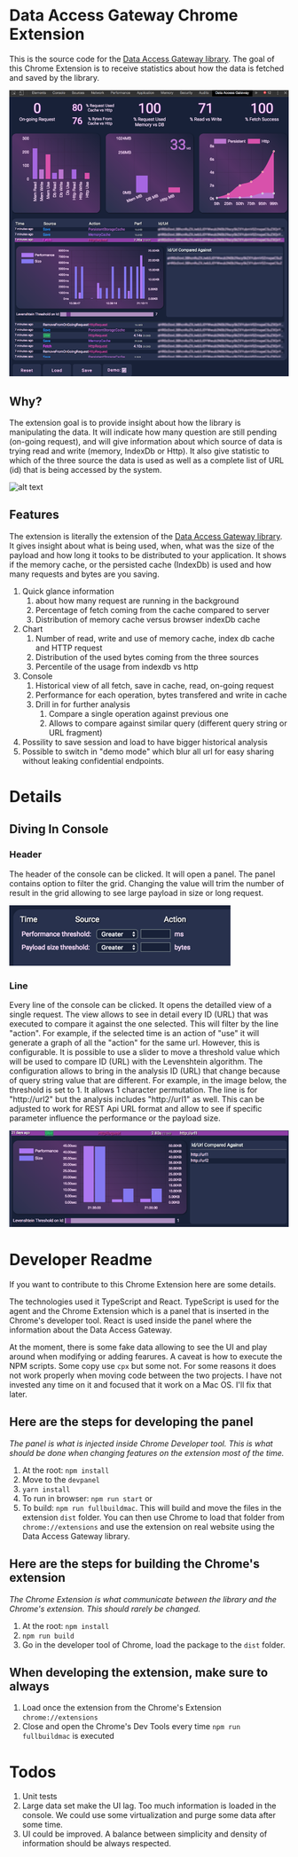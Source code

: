 # Data Access Gateway Chrome Extension

This is the source code for the [Data Access Gateway library](https://github.com/MrDesjardins/dataaccessgateway). The goal of this Chrome Extension is to receive statistics about how the data is fetched and saved by the library.

![alt text](./readmeAssets/DataAccessGatewayOverview.png)

## Why?
The extension goal is to provide insight about how the library is manipulating the data. It will indicate how many question are still pending (on-going request), and will give information about which source of data is trying read and write (memory, IndexDb or Http). It also give statistic to which of the three source the data is used as well as a complete list of URL (id) that is being accessed by the system.

![alt text](./readmeAssets/DataAccessGatewayAnimated.gif)

## Features
The extension is literally the extension of the [Data Access Gateway library](https://github.com/MrDesjardins/dataaccessgateway). It gives insight about what is being used, when, what was the size of the payload and how long it tooks to be distributed to your application. It shows if the memory cache, or the persisted cache (IndexDb) is used and how many requests and bytes are you saving.


1. Quick glance information
    1. about how many request are running in the background
    2. Percentage of fetch coming from the cache compared to server
    3. Distribution of memory cache versus browser indexDb cache
2. Chart
    1. Number of read, write and use of memory cache, index db cache and HTTP request
    2. Distribution of the used bytes coming from the three sources
    3. Percentile of the usage from indexdb vs http
3. Console
    1. Historical view of all fetch, save in cache, read, on-going request
    2. Performance for each operation, bytes transfered and write in cache
    3. Drill in for further analysis
        1. Compare a single operation against previous one
        2. Allows to compare against similar query (different query string or URL fragment)
4. Possility to save session and load to have bigger historical analysis
5. Possible to switch in "demo mode" which blur all url for easy sharing without leaking confidential endpoints.

# Details

## Diving In Console

### Header
The header of the console can be clicked. It will open a panel. The panel contains option to filter the grid. Changing the value will trim the number of result in the grid allowing to see large payload in size or long request.

![alt text](./readmeAssets/DataAccessGatewayConsoleOption.png)

### Line

Every line of the console can be clicked. It opens the detailled view of a single request. The view allows to see in detail every ID (URL) that was executed to compare it against the one selected. This will filter by the line "action". For example, if the selected time is an action of "use" it will generate a graph of all the "action" for the same url. However, this is configurable. It is possible to use a slider to move a threshold value which will be used to compare ID (URL) with the Levenshtein algorithm. The configuration allows to bring in the analysis ID (URL) that change because of query string value that are different. For example, in the image below, the threshold is set to 1. It allows 1 character permutation. The line is for "http://url2" but the analysis includes "http://url1" as well. This can be adjusted to work for REST Api URL format and allow to see if specific parameter influence the performance or the payload size.

![alt text](./readmeAssets/DataAccessGatewayConsoleLineDetail.png)


# Developer Readme
If you want to contribute to this Chrome Extension here are some details.

The technologies used it TypeScript and React. TypeScript is used for the agent and the Chrome Extension which is a panel that is inserted in the Chrome's developer tool. React is used inside the panel where the information about the Data Access Gateway.

At the moment, there is some fake data allowing to see the UI and play around when modifying or adding fearures. A caveat is how to execute the NPM scripts. Some copy use `cpx` but some not. For some reasons it does not work properly when moving code between the two projects. I have not invested any time on it and focused that it work on a Mac OS. I'll fix that later.

## Here are the steps for developing the panel

_The panel is what is injected inside Chrome Developer tool. This is what should be done when changing features on the extension most of the time._

1. At the root: `npm install`
2. Move to the `devpanel`
3. `yarn install`
4. To run in browser: `npm run start`
or
4. To build: `npm run fullbuildmac`. This will build and move the files in the extension `dist` folder. You can then use Chrome to load that folder from `chrome://extensions` and use the extension on real website using the Data Access Gateway library.

## Here are the steps for building the Chrome's extension
_The Chrome Extension is what communicate between the library and the Chrome's extension. This should rarely be changed._

1. At the root: `npm install`
2. `npm run build`
3. Go in the developer tool of Chrome, load the package to the `dist` folder.

## When developing the extension, make sure to always

1. Load once the extension from the Chrome's Extension `chrome://extensions`
2. Close and open the Chrome's Dev Tools every time `npm run fullbuildmac` is executed

# Todos

1. Unit tests
2. Large data set make the UI lag. Too much information is loaded in the console. We could use some virtualization and purge some data after some time.
3. UI could be improved. A balance between simplicity and density of information should be always respected.